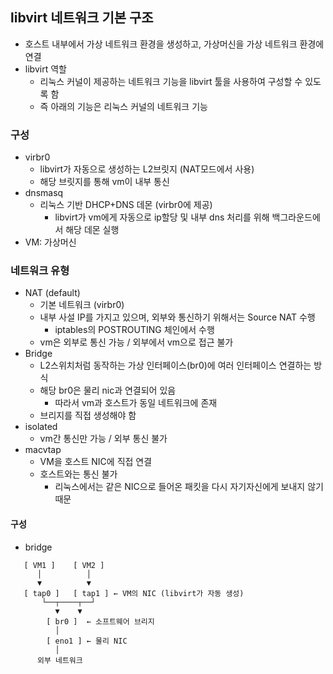 ## libvirt 네트워크 기본 구조
- 호스트 내부에서 가상 네트워크 환경을 생성하고, 가상머신을 가상 네트워크 환경에 연결
- libvirt  역할
	- 리눅스 커널이 제공하는 네트워크 기능을 libvirt 툴을 사용하여 구성할 수 있도록 함
	- 즉 아래의 기능은 리눅스 커널의 네트워크 기능
### 구성
- virbr0
	- libvirt가 자동으로 생성하는 L2브릿지 (NAT모드에서 사용)
	- 해당 브릿지를 통해 vm이 내부 통신
- dnsmasq
	- 리눅스 기반 DHCP+DNS 데몬 (virbr0에 제공)
		- libvirt가 vm에게 자동으로 ip할당 및 내부 dns 처리를 위해 백그라운드에서 해당 데몬 실행
- VM: 가상머신
### 네트워크 유형
- NAT (default)
	- 기본 네트워크 (virbr0)
	- 내부 사설 IP를 가지고 있으며, 외부와 통신하기 위해서는 Source NAT 수행
		- iptables의 POSTROUTING 체인에서 수행
	- vm은 외부로 통신 가능 / 외부에서 vm으로 접근 불가
- Bridge
	- L2스위치처럼 동작하는 가상 인터페이스(br0)에 여러 인터페이스 연결하는 방식
	- 해당 br0은 물리 nic과 연결되어 있음
		- 따라서 vm과 호스트가 동일 네트워크에 존재
	- 브리지를 직접 생성해야 함
- isolated
	- vm간 통신만 가능 / 외부 통신 불가
- macvtap
	- VM을  호스트 NIC에 직접 연결
	- 호스트와는 통신 불가
		- 리눅스에서는 같은 NIC으로 들어온 패킷을 다시 자기자신에게 보내지 않기 때문
#### 구성
- bridge
```
   [ VM1 ]    [ VM2 ]
      │          │
      ▼          ▼
   [ tap0 ]   [ tap1 ] ← VM의 NIC (libvirt가 자동 생성)
       └──┬────┬──┘
          ▼    ▼
        [ br0 ]  ← 소프트웨어 브리지
          │
        [ eno1 ] ← 물리 NIC
          │
      외부 네트워크
```